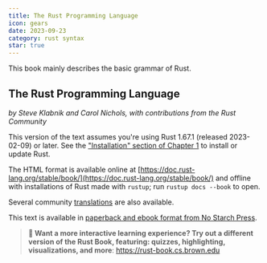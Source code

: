 ```yaml
---
title: The Rust Programming Language
icon: gears
date: 2023-09-23
category: rust syntax
star: true
---
```


This book mainly describes the basic grammar of Rust.

<!-- more -->

## The Rust Programming Language

*by Steve Klabnik and Carol Nichols, with contributions from the Rust Community*

This version of the text assumes you're using Rust 1.67.1 (released 2023-02-09) or later. See the ["Installation" section of Chapter 1][install] to install or update Rust.

The HTML format is available online at [https://doc.rust-lang.org/stable/book/](https://doc.rust-lang.org/stable/book/) and offline with installations of Rust made with `rustup`; run `rustup docs --book` to open.

Several community [translations] are also available.

This text is available in [paperback and ebook format from No Starch Press][nsprust].

[install]: ch01-01-installation.html
[nsprust]: https://nostarch.com/rust-programming-language-2nd-edition
[translations]: appendix-06-translation.html

> **🚨 Want a more interactive learning experience? Try out a different version
> of the Rust Book, featuring: quizzes, highlighting, visualizations, and
> more**: <https://rust-book.cs.brown.edu>